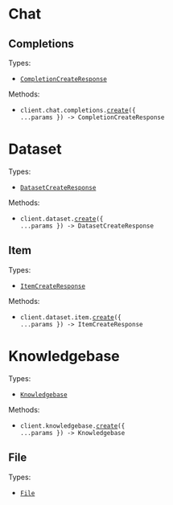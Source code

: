 # Chat

## Completions

Types:

- <code><a href="./src/resources/chat/completions.ts">CompletionCreateResponse</a></code>

Methods:

- <code title="post /chat/completions">client.chat.completions.<a href="./src/resources/chat/completions.ts">create</a>({ ...params }) -> CompletionCreateResponse</code>

# Dataset

Types:

- <code><a href="./src/resources/dataset/dataset.ts">DatasetCreateResponse</a></code>

Methods:

- <code title="post /dataset">client.dataset.<a href="./src/resources/dataset/dataset.ts">create</a>({ ...params }) -> DatasetCreateResponse</code>

## Item

Types:

- <code><a href="./src/resources/dataset/item.ts">ItemCreateResponse</a></code>

Methods:

- <code title="post /dataset/item">client.dataset.item.<a href="./src/resources/dataset/item.ts">create</a>({ ...params }) -> ItemCreateResponse</code>

# Knowledgebase

Types:

- <code><a href="./src/resources/knowledgebase/knowledgebase.ts">Knowledgebase</a></code>

Methods:

- <code title="post /knowledgebase">client.knowledgebase.<a href="./src/resources/knowledgebase/knowledgebase.ts">create</a>({ ...params }) -> Knowledgebase</code>

## File

Types:

- <code><a href="./src/resources/knowledgebase/file.ts">File</a></code>
